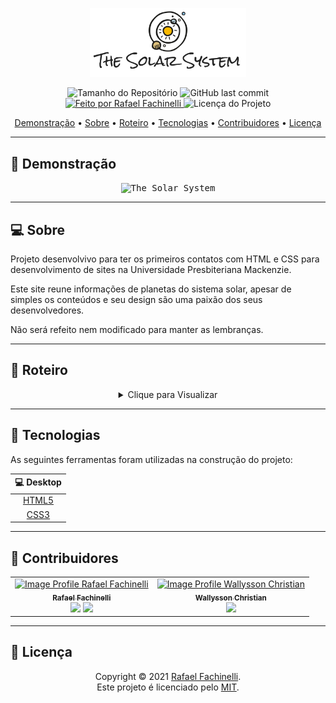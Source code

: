 <p align="center">
  <img alt="The Solar System" src=".github/banner.svg" width="250px"/>
<p>

<p align="center"> 
  <img alt="Tamanho do Repositório" src="https://img.shields.io/github/repo-size/rafaelfachinelli/thesolarsystem?color=8e44ad&style=for-the-badge">
  <img alt="GitHub last commit" src="https://img.shields.io/github/last-commit/rafaelfachinelli/thesolarsystem?color=8e44ad&style=for-the-badge">
  <a href="https://github.com/rafaelfachinelli">
    <img alt="Feito por Rafael Fachinelli" src="https://img.shields.io/badge/Desenvolvedor-Rafael_Fachinelli-%8e44ad?color=8e44ad&style=for-the-badge">
  </a>
  <img alt="Licença do Projeto" src="https://img.shields.io/github/license/rafaelfachinelli/thesolarsystem?color=8e44ad&style=for-the-badge"/>
<p>

<p align="center">
 <a href="#movie_camera-demonstração">Demonstração</a> •
 <a href="#computer-sobre">Sobre</a> •
 <a href="#memo-roteiro">Roteiro</a> •
 <a href="#hammer-tecnologias">Tecnologias</a> •
 <a href="#muscle-contribuidores">Contribuidores</a> •
 <a href="#page_facing_up-licença">Licença</a>
</p>

---
## :movie_camera: **Demonstração**

<p align="center">
  <kbd><img alt="The Solar System" src="./.github/desktop_demo.png"/></kbd>
<p>
  
---
## :computer: Sobre

Projeto desenvolvivo para ter os primeiros contatos com HTML e CSS para desenvolvimento de sites na Universidade Presbiteriana Mackenzie.

Este site reune informações de planetas do sistema solar, apesar de simples os conteúdos e seu design são uma paixão dos seus desenvolvedores.

Não será refeito nem modificado para manter as lembranças.

---
## :memo: **Roteiro**

<div align="center">
<details>
<summary>Clique para Visualizar</summary>

|      Estado      |     Tarefa    |
|      :---:       |      :---     |
|||

</details>
</div>

---
## :hammer: **Tecnologias**

As seguintes ferramentas foram utilizadas na construção do projeto:

<div align="center">

|:computer: Desktop|
|:---:|
|[HTML5](https://developer.mozilla.org/pt-BR/docs/Web/HTML/HTML5)	|
|[CSS3](https://developer.mozilla.org/pt-BR/docs/Archive/CSS3)		|

</div>

---
## :muscle: **Contribuidores**

<div align="center">

<!-- prettier-ignore-start -->
<!-- markdownlint-disable -->

<table>
  <tr>
    <td align="center">
      <a href="https://github.com/rafaelfachinelli">
        <img src="https://avatars2.githubusercontent.com/u/19878139?s=460&u=363cb967c17e13003de2cbb894771bbb51ac2eb1&v=4" width="100px;" alt="Image Profile Rafael Fachinelli"/><br />
        <sub><b>Rafael Fachinelli</b></sub>
      </a>
      <br/>
      <a href="https://www.linkedin.com/in/rafaelfachinelli" title="LinkedIn"><img src="https://simpleicons.org/icons/linkedin.svg" width="20px"/></a>
      <a href="https://github.com/rafaelfachinelli" title="GitHub"><img src="https://simpleicons.org/icons/github.svg" width="20px"/></a>
    </td>
    <td align="center">
      <a href="https://github.com/WallyssonChristian">
        <img src="https://github.com/rafaelfachinelli.png" width="100px;" alt="Image Profile Wallysson Christian"/><br />
        <sub><b>Wallysson Christian</b></sub>
      </a>
      <br/>
      <a href="https://github.com/WallyssonChristian" title="GitHub"><img src="https://simpleicons.org/icons/github.svg" width="20px"/></a>
    </td>
  </tr>
</table>

<!-- markdownlint-restore -->
<!-- prettier-ignore-end -->

</div>

---
## :page_facing_up: **Licença**

<div align="center">

Copyright © 2021 [Rafael Fachinelli](https://github.com/rafaelfachinelli).<br />
Este projeto é licenciado pelo [MIT](./LICENSE).

</div>

